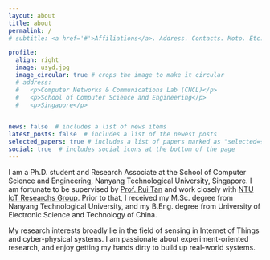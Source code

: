 ```yaml
---
layout: about
title: about
permalink: /
# subtitle: <a href='#'>Affiliations</a>. Address. Contacts. Moto. Etc.

profile:
  align: right
  image: usyd.jpg
  image_circular: true # crops the image to make it circular
  # address: 
  #   <p>Computer Networks & Communications Lab (CNCL)</p>
  #   <p>School of Computer Science and Engineering</p>
  #   <p>Singapore</p>
    

news: false  # includes a list of news items
latest_posts: false  # includes a list of the newest posts
selected_papers: true # includes a list of papers marked as "selected={true}"
social: true  # includes social icons at the bottom of the page
---
```


I am a Ph.D. student and Research Associate at the School of Computer Science and Engineering, Nanyang Technological University, Singapore. I am fortunate to be supervised by [Prof. Rui Tan](https://personal.ntu.edu.sg/tanrui/) and work closely with [NTU IoT Researchs Group](https://ntuiot.xyz/).
Prior to that, I received my M.Sc. degree from Nanyang Technological University, and my B.Eng. degree from University of Electronic Science and Technology of China. 

My research interests broadly lie in the field of sensing in Internet of Things and cyber-physical systems. I am passionate about experiment-oriented research, and enjoy getting my hands dirty to build up real-world systems.

<!-- Write your biography here. Tell the world about yourself. Link to your favorite [subreddit](http://reddit.com). You can put a picture in, too. The code is already in, just name your picture `prof_pic.jpg` and put it in the `img/` folder.

Put your address / P.O. box / other info right below your picture. You can also disable any of these elements by editing `profile` property of the YAML header of your `_pages/about.md`. Edit `_bibliography/papers.bib` and Jekyll will render your [publications page](/al-folio/publications/) automatically.

Link to your social media connections, too. This theme is set up to use [Font Awesome icons](http://fortawesome.github.io/Font-Awesome/) and [Academicons](https://jpswalsh.github.io/academicons/), like the ones below. Add your Facebook, Twitter, LinkedIn, Google Scholar, or just disable all of them. -->
